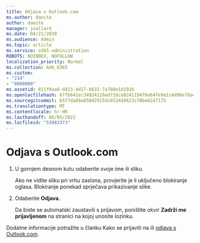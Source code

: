 ```yaml
---
title: Odjava s Outlook.com
ms.author: daeite
author: daeite
manager: joallard
ms.date: 04/21/2020
ms.audience: Admin
ms.topic: article
ms.service: o365-administration
ROBOTS: NOINDEX, NOFOLLOW
localization_priority: Normal
ms.collection: Adm_O365
ms.custom:
- "214"
- "8000008"
ms.assetid: 811f0aa9-d413-4d17-b631-7a788e1d1916
ms.openlocfilehash: 67fb641ec34934116ed716ce824119476e64fe9e1c4d96e78a4d022f799763e5
ms.sourcegitcommit: b5f7da89a650d2915dc652449623c78be6247175
ms.translationtype: MT
ms.contentlocale: hr-HR
ms.lasthandoff: 08/05/2021
ms.locfileid: "53983373"
---
```

# <a name="how-to-sign-out-of-outlookcom"></a>Odjava s Outlook.com

1. U gornjem desnom kutu odaberite svoje ime ili sliku.

    Ako ne vidite sliku pri vrhu zaslona, provjerite je li uključeno blokiranje oglasa. Blokiranje ponekad sprječava prikazivanje slike.

2. Odaberite **Odjava**.

    Da biste se automatski zaustavili s prijavom, poništite okvir **Zadrži me prijavljenom** na stranici na kojoj unosite lozinku.

Dodatne informacije potražite u članku Kako se prijaviti na ili [odjava s Outlook.com](https://support.office.com/article/e08eb8ac-ac27-49f4-a400-a47311e1ee7e?wt.mc_id=Office_Outlook_com_Alchemy).
  